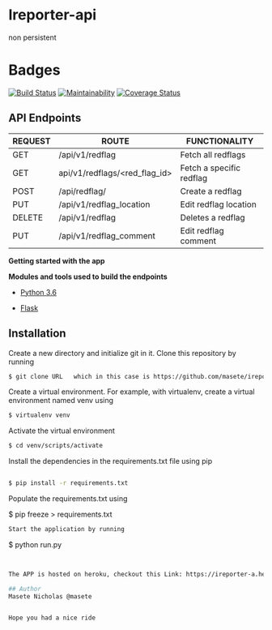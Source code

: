 # Ireporter-api
non persistent

# Badges

[![Build Status](https://travis-ci.org/masete/Ireporter-api.svg?branch=feature)](https://travis-ci.org/masete/Ireporter-api)  [![Maintainability](https://api.codeclimate.com/v1/badges/145fb1609a0dd36ba71a/maintainability)](https://codeclimate.com/github/masete/Ireporter-api/maintainability)   [![Coverage Status](https://coveralls.io/repos/github/masete/Ireporter-api/badge.svg?branch=feature)](https://coveralls.io/github/masete/Ireporter-api?branch=feature)



## API Endpoints

| REQUEST | ROUTE | FUNCTIONALITY |
| ------- | ----- | ------------- |
| GET | /api/v1/redflag |Fetch all redflags|
| GET | api/v1/redflags/&lt;red_flag_id&gt; | Fetch a specific redflag |
| POST | /api/redflag/| Create a redflag|
| PUT | /api/v1/redflag_location | Edit redflag location |
| DELETE | /api/v1/redflag | Deletes a redflag |
| PUT | /api/v1/redflag_comment | Edit redflag comment |


**Getting started with the app**

**Modules and tools used to build the endpoints**

* [Python 3.6](https://docs.python.org/3/)

* [Flask](http://flask.pocoo.org/)


## Installation

Create a new directory and initialize git in it. Clone this repository by running
```sh
$ git clone URL   which in this case is https://github.com/masete/ireporter-api.git
```
Create a virtual environment. For example, with virtualenv, create a virtual environment named venv using
```sh
$ virtualenv venv
```
Activate the virtual environment
```sh
$ cd venv/scripts/activate
```
Install the dependencies in the requirements.txt file using pip
```sh

$ pip install -r requirements.txt
```
Populate the requirements.txt using

$ pip freeze  >  requirements.txt
```sh
Start the application by running
```
$ python run.py
```sh

 
The APP is hosted on heroku, checkout this Link: https://ireporter-a.herokuapp.com/

## Author
Masete Nicholas @masete


Hope you had a nice ride

